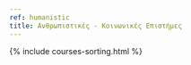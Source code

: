 ```yaml
---
ref: humanistic
title: Ανθρωπιστικές - Κοινωνικές Επιστήμες
---
```


{% include courses-sorting.html %}
